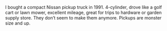 I bought a compact Nissan pickup truck in 1991. 4-cylinder, drove like a golf cart or lawn mower, excellent mileage, great for trips to hardware or garden supply store. They don’t seem to make them anymore. Pickups are monster size and up.
